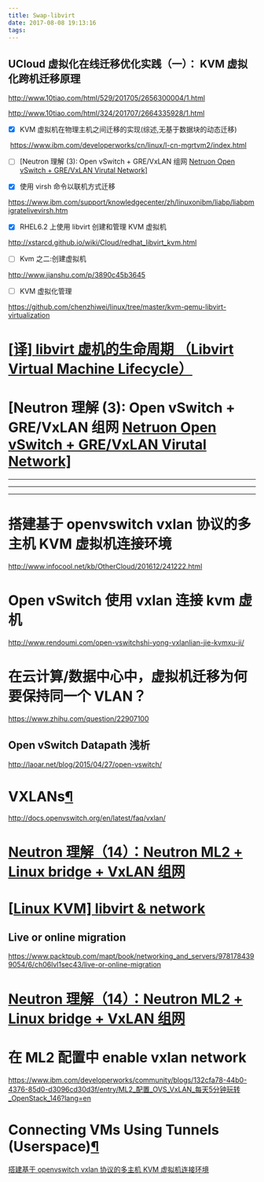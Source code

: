 ```yaml
---
title: Swap-libvirt
date: 2017-08-08 19:13:16
tags:
---
```


## UCloud 虚拟化在线迁移优化实践（一）： KVM 虚拟化跨机迁移原理

http://www.10tiao.com/html/529/201705/2656300004/1.html

http://www.10tiao.com/html/324/201707/2664335928/1.html

- [x] KVM 虚拟机在物理主机之间迁移的实现(综述,无基于数据块的动态迁移)

​ https://www.ibm.com/developerworks/cn/linux/l-cn-mgrtvm2/index.html

- [ ] [Neutron 理解 (3): Open vSwitch + GRE/VxLAN 组网 [Netruon Open vSwitch + GRE/VxLAN Virutal Network\]](http://www.cnblogs.com/sammyliu/p/4627230.html)

* [x] 使用 virsh 命令以联机方式迁移

https://www.ibm.com/support/knowledgecenter/zh/linuxonibm/liabp/liabpmigratelivevirsh.htm

- [x] RHEL6.2 上使用 libvirt 创建和管理 KVM 虚拟机

http://xstarcd.github.io/wiki/Cloud/redhat_libvirt_kvm.html

- [ ] Kvm 之二:创建虚拟机

http://www.jianshu.com/p/3890c45b3645

- [ ] KVM 虚拟化管理

https://github.com/chenzhiwei/linux/tree/master/kvm-qemu-libvirt-virtualization

# [[译\] libvirt 虚机的生命周期 （Libvirt Virtual Machine Lifecycle）](http://www.cnblogs.com/sammyliu/p/4486712.html)

# [Neutron 理解 (3): Open vSwitch + GRE/VxLAN 组网 [Netruon Open vSwitch + GRE/VxLAN Virutal Network\]](http://www.cnblogs.com/sammyliu/p/4627230.html)

---

---

---

# 搭建基于 openvswitch vxlan 协议的多主机 KVM 虚拟机连接环境

http://www.infocool.net/kb/OtherCloud/201612/241222.html

# Open vSwitch 使用 vxlan 连接 kvm 虚机

http://www.rendoumi.com/open-vswitchshi-yong-vxlanlian-jie-kvmxu-ji/

# 在云计算/数据中心中，虚拟机迁移为何要保持同一个 VLAN？

https://www.zhihu.com/question/22907100

## Open vSwitch Datapath 浅析

http://laoar.net/blog/2015/04/27/open-vswitch/

# VXLANs[¶](http://docs.openvswitch.org/en/latest/faq/vxlan/#vxlans)

http://docs.openvswitch.org/en/latest/faq/vxlan/

# [Neutron 理解（14）：Neutron ML2 + Linux bridge + VxLAN 组网](http://www.cnblogs.com/sammyliu/p/4985907.html)

# [[Linux KVM\] libvirt & network](https://godleon.github.io/blog/2016/10/22/KVM-libvirt-network)

## Live or online migration

https://www.packtpub.com/mapt/book/networking_and_servers/9781784399054/6/ch06lvl1sec43/live-or-online-migration

# [Neutron 理解（14）：Neutron ML2 + Linux bridge + VxLAN 组网](http://www.cnblogs.com/sammyliu/p/4985907.html)

# **在 ML2 配置中 enable vxlan network**

https://www.ibm.com/developerworks/community/blogs/132cfa78-44b0-4376-85d0-d3096cd30d3f/entry/ML2_配置_OVS_VxLAN_每天5分钟玩转_OpenStack_146?lang=en

# Connecting VMs Using Tunnels (Userspace)[¶](http://docs.openvswitch.org/en/latest/howto/userspace-tunneling/#connecting-vms-using-tunnels-userspace)

[搭建基于 openvswitch vxlan 协议的多主机 KVM 虚拟机连接环境](http://blog.csdn.net/nk_test/article/details/53455675)
